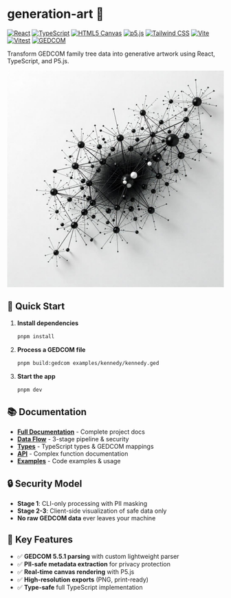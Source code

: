 # generation-art 🎨

[![React](https://img.shields.io/badge/React-20232A?style=for-the-badge&logo=react&logoColor=61DAFB)](https://reactjs.org/)
[![TypeScript](https://img.shields.io/badge/TypeScript-007ACC?style=for-the-badge&logo=typescript&logoColor=white)](https://www.typescriptlang.org/)
[![HTML5 Canvas](https://img.shields.io/badge/HTML5_Canvas-000000?style=for-the-badge&logo=html5&logoColor=white)](https://developer.mozilla.org/en-US/docs/Web/API/Canvas_API)
[![p5.js](https://img.shields.io/badge/p5.js-ED225D?style=for-the-badge&logo=p5.js&logoColor=white)](https://p5js.org/)
[![Tailwind CSS](https://img.shields.io/badge/Tailwind_CSS-38B2AC?style=for-the-badge&logo=tailwind-css&logoColor=white)](https://tailwindcss.com/)
[![Vite](https://img.shields.io/badge/Vite-646CFF?style=for-the-badge&logo=vite&logoColor=white)](https://vitejs.dev/)
[![Vitest](https://img.shields.io/badge/Vitest-6E9F18?style=for-the-badge&logo=vitest&logoColor=white)](https://vitest.dev/)
[![GEDCOM](https://img.shields.io/badge/GEDCOM-5.5.1-2C3E50?style=for-the-badge)](https://www.familysearch.org/en/developers/docs/gedcom/)

Transform GEDCOM family tree data into generative artwork using React, TypeScript, and P5.js.

![Generated family tree visualization](images/graph1.png)

## 🚀 Quick Start

1. **Install dependencies**

   ```bash
   pnpm install
   ```

2. **Process a GEDCOM file**

   ```bash
   pnpm build:gedcom examples/kennedy/kennedy.ged
   ```

3. **Start the app**
   ```bash
   pnpm dev
   ```

## 📚 Documentation

- **[Full Documentation](docs/README.md)** - Complete project docs
- **[Data Flow](docs/data-flow.md)** - 3-stage pipeline & security
- **[Types](docs/types.md)** - TypeScript types & GEDCOM mappings
- **[API](docs/api.md)** - Complex function documentation
- **[Examples](docs/examples/)** - Code examples & usage

## 🔒 Security Model

- **Stage 1**: CLI-only processing with PII masking
- **Stage 2-3**: Client-side visualization of safe data only
- **No raw GEDCOM data** ever leaves your machine

## 🎯 Key Features

- ✅ **GEDCOM 5.5.1 parsing** with custom lightweight parser
- ✅ **PII-safe metadata extraction** for privacy protection
- ✅ **Real-time canvas rendering** with P5.js
- ✅ **High-resolution exports** (PNG, print-ready)
- ✅ **Type-safe** full TypeScript implementation
